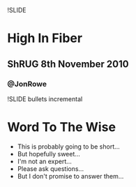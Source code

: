 !SLIDE
# High In Fiber #
## ShRUG 8th November 2010 ##
### @JonRowe ###

!SLIDE bullets incremental

# Word To The Wise #

* This is probably going to be short...
* But hopefully sweet...
* I'm not an expert...
* Please ask questions...
* But I don't promise to answer them...